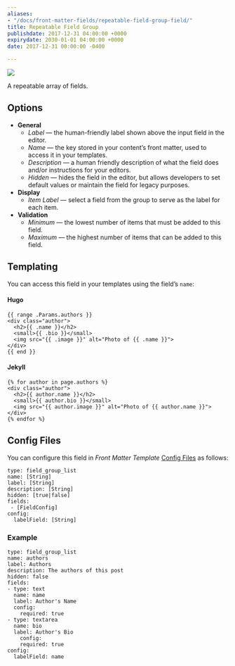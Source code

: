 ```yaml
---
aliases:
- "/docs/front-matter-fields/repeatable-field-group-field/"
title: Repeatable Field Group
publishdate: 2017-12-31 04:00:00 +0000
expirydate: 2030-01-01 04:00:00 +0000
date: 2017-12-31 00:00:00 -0400

---
```


![](/uploads/2018/01/repeatable-field-group-preview.png)

A repeatable array of fields.

## Options

- **General**
  - _Label_ &mdash; the human-friendly label shown above the input field in the editor.
  - _Name_ &mdash; the key stored in your content’s front matter, used to access it in your templates.
  - _Description_ &mdash; a human friendly description of what the field does and/or instructions for your editors.
  - _Hidden_ &mdash; hides the field in the editor, but allows developers to set default values or maintain the field for legacy purposes.
- **Display**
  - _Item Label_ &mdash; select a field from the group to serve as the label for each item.
- **Validation**
  - _Minimum_ &mdash; the lowest number of items that must be added to this field.
  - _Maximum_ &mdash; the highest number of items that can be added to this field.


## Templating
You can access this field in your templates using the field’s `name`:

#### Hugo
```
{{ range .Params.authors }}
<div class="author">
  <h2>{{ .name }}</h2>
  <small>{{ .bio }}</small>
  <img src="{{ .image }}" alt="Photo of {{ .name }}">
</div>
{{ end }}
```

#### Jekyll
```
{% for author in page.authors %}
<div class="author">
  <h2>{{ author.name }}</h2>
  <small>{{ author.bio }}</small>
  <img src="{{ author.image }}" alt="Photo of {{ author.name }}">
</div>
{% endfor %} 
```

## Config Files
You can configure this field in _Front Matter Template_ [Config Files](/docs/settings/config-files/) as follows:

```
type: field_group_list
name: [String]
label: [String]
description: [String]
hidden: [true|false]
fields:
 - [FieldConfig]
config:
  labelField: [String]
```

### Example
```
type: field_group_list
name: authors
label: Authors
description: The authors of this post
hidden: false
fields:
- type: text
  name: name
  label: Author's Name
  config:
    required: true
- type: textarea
  name: bio
  label: Author's Bio 
    config:
    required: true
config:
  labelField: name
```